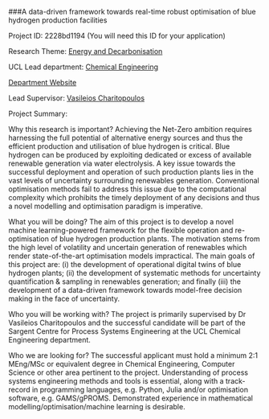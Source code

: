 ###A data-driven framework towards real-time robust optimisation of blue hydrogen production facilities

Project ID: 2228bd1194
(You will need this ID for your application)

Research Theme: [Energy and Decarbonisation](../themes/energy-and-decarbonisation.md)

UCL Lead department: [Chemical Engineering](../departments/chemical-engineering.md)

[Department Website](https://www.ucl.ac.uk/chemical-engineering)

Lead Supervisor: [Vasileios Charitopoulos](https://iris.ucl.ac.uk/iris/browse/profile?upi=VCHAR89)

Project Summary:

Why this research is important?
 Achieving the Net-Zero ambition requires harnessing the full potential of alternative energy sources and thus the efficient production and utilisation of blue hydrogen is critical. Blue hydrogen can be produced by exploiting dedicated or excess of available renewable generation via water electrolysis. A key issue towards the successful deployment and operation of such production plants lies in the vast levels of uncertainty surrounding renewables generation. Conventional optimisation methods fail to address this issue due to the computational complexity which prohibits the timely deployment of any decisions and thus a novel modelling and optimisation paradigm is imperative.
 
 What you will be doing?
 The aim of this project is to develop a novel machine learning-powered framework for the flexible operation and re-optimisation of blue hydrogen production plants. The motivation stems from the high level of volatility and uncertain generation of renewables which render state-of-the-art optimisation models impractical. The main goals of this project are: (i) the development of operational digital twins of blue hydrogen plants; (ii) the development of systematic methods for uncertainty quantification & sampling in renewables generation; and finally (iii) the development of a data-driven framework towards model-free decision making in the face of uncertainty. 
 
 Who you will be working with?
 The project is primarily supervised by Dr Vasileios Charitopoulos and the successful candidate will be part of the Sargent Centre for Process Systems Engineering at the UCL Chemical Engineering department. 
 
 Who we are looking for?
 The successful applicant must hold a minimum 2:1 MEng/MSc or equivalent degree in Chemical Engineering, Computer Science or other area pertinent to the project. Understanding of process systems engineering methods and tools is essential, along with a track-record in programming languages, e.g. Python, Julia and/or optimisation software, e.g. GAMS/gPROMS. Demonstrated experience in mathematical modelling/optimisation/machine learning is desirable.